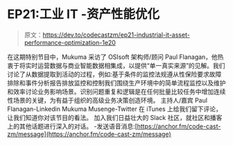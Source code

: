 # EP21:工业 IT -资产性能优化

> 原文：<https://dev.to/codecastzm/ep21-industrial-it-asset-performance-optimization-1e20>

在这期特别节目中，Mukuma 采访了 OSIsoft 架构师/顾问 Paul Flanagan，他热衷于将实时运营数据与商业智能数据相集成，以提供“单一真实来源”的见解。我们讨论了从数据提取到活动的过程，例如:基于条件的监控法规遵从性保险要求故障排除和事件分析报告排放监控和控制我们围绕生产环境中的简单流程监控以及维护和效率讨论业务影响场景。识别问题重复和逻辑是在任何批量比较任务中增加连续性场景的关键，为有益于组织的高级业务决策创造环境。
主持人/嘉宾
Paul Flanagan-Linkedin
Mukuma Musenge-Twitter
在 iTunes 上给我们留下评论，让我们知道你对该节目的看法。
加入我们日益壮大的 Slack 社区，就社区和播客上的其他话题进行深入的对话。
-发送语音消息:[https://anchor.fm/code-cast-zm/message](https://anchor.fm/code-cast-zm/message)